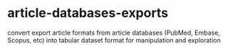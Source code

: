 # article-databases-exports
convert export article formats from article databases (PubMed, Embase, Scopus, etc) into tabular dataset format for manipulation and exploration
